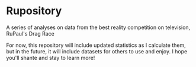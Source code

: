 # Rupository
A series of analyses on data from the best reality competition on television, RuPaul's Drag Race

For now, this repository will include updated statistics as I calculate them, but in the future, it will include datasets for others to use and enjoy. I hope you'll shante and stay to learn more!
